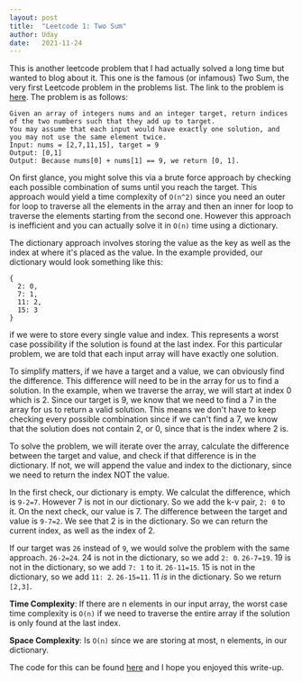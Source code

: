 ```yaml
---
layout: post
title:  "Leetcode 1: Two Sum"
author: Uday
date:   2021-11-24
---
```


This is another leetcode problem that I had actually solved a long time but wanted to blog about it. This one is the famous (or infamous) Two Sum, the very first Leetcode problem in the problems list. The link to the problem is [here](https://leetcode.com/problems/two-sum/). The problem is as follows:

```
Given an array of integers nums and an integer target, return indices of the two numbers such that they add up to target.
You may assume that each input would have exactly one solution, and you may not use the same element twice.
Input: nums = [2,7,11,15], target = 9
Output: [0,1]
Output: Because nums[0] + nums[1] == 9, we return [0, 1].
```

On first glance, you might solve this via a brute force approach by checking each possible combination of sums until you reach the target. This approach would yield a time complexity of `O(n^2)` since you need an outer for loop to traverse all the elements in the array and then an inner for loop to traverse the elements starting from the second one. However this approach is inefficient and you can actually solve it in `O(n)` time using a dictionary. 

The dictionary approach involves storing the value as the key as well as the index at where it's placed as the value. In the example provided, our dictionary would look something like this:

```
{
  2: 0,
  7: 1,
  11: 2,
  15: 3
}
```

if we were to store every single value and index. This represents a worst case possibility if the solution is found at the last index. For this particular problem, we are told that each input array will have exactly one solution. 

To simplify matters, if we have a target and a value, we can obviously find the difference. This difference will need to be in the array for us to find a solution. In the example, when we traverse the array, we will start at index 0 which is 2. Since our target is 9, we know that we need to find a 7 in the array for us to return a valid solution. This means we don't have to keep checking every possible combination since if we can't find a 7, we know that the solution does not contain 2, or 0, since that is the index where 2 is. 

To solve the problem, we will iterate over the array, calculate the difference between the target and value, and check if that difference is in the dictionary. If not, we will append the value and index to the dictionary, since we need to return the index NOT the value. 

In the first check, our dictionary is empty. We calculat the difference, which is `9-2=7`. However 7 is not in our dictionary. So we add the k-v pair, `2: 0` to it. On the next check, our value is 7. The difference between the target and value is `9-7=2`. We see that 2 is in the dictionary. So we can return the current index, as well as the index of 2. 

If our target was `26` instead of `9`, we would solve the problem with the same approach. `26-2=24`. 24 is not in the dictionary, so we add `2: 0`. `26-7=19`. 19 is not in the dictionary, so we add `7: 1` to it. `26-11=15`. 15 is not in the dictionary, so we add `11: 2`. `26-15=11`. 11 *is* in the dictionary. So we return `[2,3]`. 

**Time Complexity**: If there are n elements in our input array, the worst case time complexity is `O(n)` if we need to traverse the entire array if the solution is only found at the last index. 

**Space Complexity**: Is `O(n)` since we are storing at most, n elements, in our dictionary. 

The code for this can be found [here](https://github.com/umanchanda/leetcode/blob/main/001-twoSum.py) and I hope you enjoyed this write-up. 